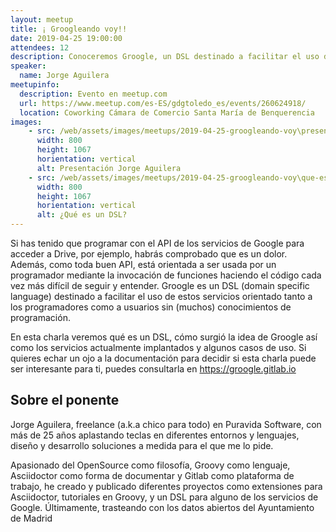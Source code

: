 ```yaml
---
layout: meetup
title: ¡ Groogleando voy!!
date: 2019-04-25 19:00:00
attendees: 12
description: Conoceremos Groogle, un DSL destinado a facilitar el uso de los servicios de Google Drive orientado tanto a los programadores como a usuarios
speaker:
  name: Jorge Aguilera
meetupinfo:
  description: Evento en meetup.com
  url: https://www.meetup.com/es-ES/gdgtoledo_es/events/260624918/
  location: Coworking Cámara de Comercio Santa María de Benquerencia
images:
    - src: /web/assets/images/meetups/2019-04-25-groogleando-voy\presentacion-jorge-aguilera.jpg
      width: 800
      height: 1067
      horientation: vertical
      alt: Presentación Jorge Aguilera
    - src: /web/assets/images/meetups/2019-04-25-groogleando-voy\que-es-un-dsl.jpg
      width: 800
      height: 1067
      horientation: vertical
      alt: ¿Qué es un DSL?
---
```


Si has tenido que programar con el API de los servicios de Google para acceder a Drive, por ejemplo, habrás comprobado que es un dolor. Además, como toda buen API, está orientada a ser usada por un programador mediante la invocación de funciones haciendo el código cada vez más difícil de seguir y entender. Groogle es un DSL (domain specific language) destinado a facilitar el uso de estos servicios orientado tanto a los programadores como a usuarios sin (muchos) conocimientos de programación.

En esta charla veremos qué es un DSL, cómo surgió la idea de Groogle así como los servicios actualmente implantados y algunos casos de uso. Si quieres echar un ojo a la documentación para decidir si esta charla puede ser interesante para ti, puedes consultarla en https://groogle.gitlab.io

## Sobre el ponente
Jorge Aguilera, freelance (a.k.a chico para todo) en Puravida Software, con más de 25 años aplastando teclas en diferentes entornos y lenguajes, diseño y desarrollo soluciones a medida para el que me lo pide.

Apasionado del OpenSource como filosofía, Groovy como lenguaje, Asciidoctor como forma de documentar y Gitlab como plataforma de trabajo, he creado y publicado diferentes proyectos como extensiones para Asciidoctor, tutoriales en Groovy, y un DSL para alguno de los servicios de Google. Últimamente, trasteando con los datos abiertos del Ayuntamiento de Madrid